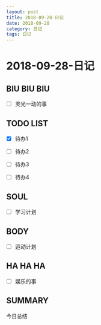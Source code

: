 ```yaml
---
layout: post
title: 2018-09-28-日记
date: 2018-09-28
category: 日记
tags: 日记
---
```

# 2018-09-28-日记
## BIU BIU BIU
- [ ] 灵光一动的事
 
## TODO LIST
- [x] 待办1
- [ ] 待办2
- [ ] 待办3
- [ ] 待办4
 
 
## SOUL
- [ ] 学习计划
 
## BODY
- [ ] 运动计划
 
## HA HA HA
- [ ] 娱乐的事
 
## SUMMARY
今日总结 
